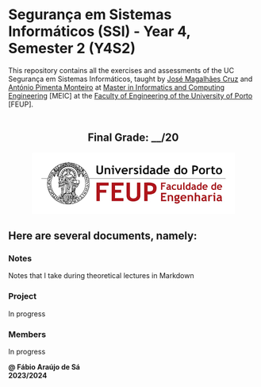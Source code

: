 # Segurança em Sistemas Informáticos (SSI) - Year 4, Semester 2 (Y4S2)

This repository contains all the exercises and assessments of the UC Segurança em Sistemas Informáticos, taught by [José Magalhães Cruz](https://sigarra.up.pt/feup/pt/func_geral.formview?p_codigo=209810) and [António Pimenta Monteiro](https://sigarra.up.pt/feup/pt/func_geral.formview?p_codigo=209582) at [Master in Informatics and Computing Engineering](https://sigarra.up.pt/feup/pt/cur_geral.cur_view?pv_curso_id=22862) [MEIC] at the [Faculty of Engineering of the University of Porto](https://sigarra.up.pt/feup/pt/web_page.Inicial) [FEUP]. <br> <br>

<h2 align = "center" >Final Grade: __/20</h2>
<p align = "center" >
  <img 
       title = "FEUP logo"
       src = "Images//FEUP_Logo.png" 
       alt = "FEUP Logo"  
       />
</p>

## Here are several documents, namely:

### Notes

Notes that I take during theoretical lectures in Markdown <br>

### Project

In progress

### Members

In progress

**@ Fábio Araújo de Sá** <br>
**2023/2024**
